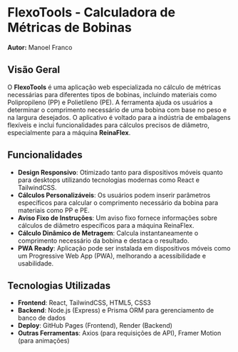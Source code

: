 # FlexoTools - Calculadora de Métricas de Bobinas

**Autor:** Manoel Franco

## Visão Geral

O **FlexoTools** é uma aplicação web especializada no cálculo de métricas necessárias para diferentes tipos de bobinas, incluindo materiais como Polipropileno (PP) e Polietileno (PE). A ferramenta ajuda os usuários a determinar o comprimento necessário de uma bobina com base no peso e na largura desejados. O aplicativo é voltado para a indústria de embalagens flexíveis e inclui funcionalidades para cálculos precisos de diâmetro, especialmente para a máquina **ReinaFlex**.

## Funcionalidades

- **Design Responsivo**: Otimizado tanto para dispositivos móveis quanto para desktops utilizando tecnologias modernas como React e TailwindCSS.
- **Cálculos Personalizáveis**: Os usuários podem inserir parâmetros específicos para calcular o comprimento necessário da bobina para materiais como PP e PE.
- **Aviso Fixo de Instruções**: Um aviso fixo fornece informações sobre cálculos de diâmetro específicos para a máquina ReinaFlex.
- **Cálculo Dinâmico de Metragem**: Calcula instantaneamente o comprimento necessário da bobina e destaca o resultado.
- **PWA Ready**: Aplicação pode ser instalada em dispositivos móveis como um Progressive Web App (PWA), melhorando a acessibilidade e usabilidade.

## Tecnologias Utilizadas

- **Frontend**: React, TailwindCSS, HTML5, CSS3
- **Backend**: Node.js (Express) e Prisma ORM para gerenciamento de banco de dados
- **Deploy**: GitHub Pages (Frontend), Render (Backend)
- **Outras Ferramentas**: Axios (para requisições de API), Framer Motion (para animações)
